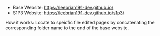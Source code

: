- Base Website: https://leebrian191-dev.github.io/
- S1P3 Website: https://leebrian191-dev.github.io/s1p3/

How it works: Locate to speicfic file edited pages by concatenating the corresponding folder name to the end of the base website. 
